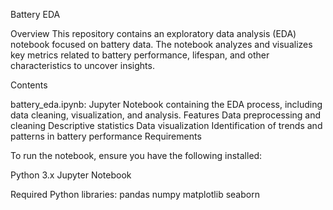 Battery EDA

Overview
This repository contains an exploratory data analysis (EDA) notebook focused on battery data. The notebook analyzes and visualizes key metrics related to battery performance, lifespan, and other characteristics to uncover insights.

Contents

battery_eda.ipynb: Jupyter Notebook containing the EDA process, including data cleaning, visualization, and analysis.
Features
Data preprocessing and cleaning
Descriptive statistics
Data visualization
Identification of trends and patterns in battery performance
Requirements

To run the notebook, ensure you have the following installed:

Python 3.x
Jupyter Notebook

Required Python libraries:
pandas
numpy
matplotlib
seaborn
